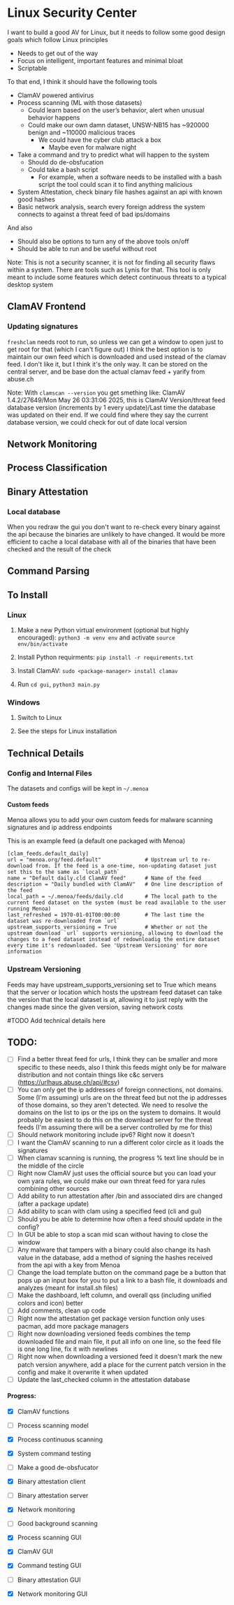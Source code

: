 # Linux Security Center

I want to build a good AV for Linux, but it needs to follow some good design goals which follow Linux principles

- Needs to get out of the way
- Focus on intelligent, important features and minimal bloat
- Scriptable

To that end, I think it should have the following tools

- ClamAV powered antivirus
- Process scanning (ML with those datasets)
    - Could learn based on the user’s behavior, alert when unusual behavior happens
    - Could make our own damn dataset, UNSW-NB15 has ~920000 benign and ~110000 malicious traces
        - We could have the cyber club attack a box
            - Maybe even for malware night
- Take a command and try to predict what will happen to the system
    - Should do de-obsfucation
    - Could take a bash script
        - For example, when a software needs to be installed with a bash script the tool could scan it to find anything malicious
- System Attestation, check binary file hashes against an api with known good hashes
- Basic network analysis, search every foreign address the system connects to against a threat feed of bad ips/domains

And also

- Should also be options to turn any of the above tools on/off
- Should be able to run and be useful without root

Note: This is not a security scanner, it is not for finding all security flaws within a system. There are tools such as Lynis for that. This tool is only meant to include some features which detect continuous threats to a typical desktop system

## ClamAV Frontend

### Updating signatures

`freshclam` needs root to run, so unless we can get a window to open just to get root for that (which I can't figure out) I think the best option is to maintain our own feed which is downloaded and used instead of the clamav feed. I don't like it, but I think it's the only way. It can be stored on the central server, and be base don the actual clamav feed + yarify from abuse.ch

Note: With `clamscan --version` you get smething like: ClamAV 1.4.2/27649/Mon May 26 03:31:06 2025, this is ClamAV Version/threat feed database version (increments by 1 every update)/Last time the database was updated on their end. If we could find where they say the current database version, we could check for out of date local version

## Network Monitoring

## Process Classification

## Binary Attestation

### Local database

When you redraw the gui you don't want to re-check every binary against the api because the binaries are unlikely to have changed. It would be more efficient to cache a local database with all of the binaries that have been checked and the result of the check

## Command Parsing

## To Install

### Linux

1. Make a new Python virtual environment (optional but highly encouraged): `python3 -m venv env` and activate `source env/bin/activate`

2. Install Python requirments: `pip install -r requirements.txt`

3. Install ClamAV: `sudo <package-manager> install clamav`

4. Run `cd gui`, `python3 main.py`

### Windows

1. Switch to Linux

2. See the steps for Linux installation

## Technical Details

### Config and Internal Files

The datasets and configs will be kept in `~/.menoa`

#### Custom feeds

Menoa allows you to add your own custom feeds for malware scanning signatures and ip address endpoints

This is an example feed (a default one packaged with Menoa)

    [clam_feeds.default_daily]
    url = "menoa.org/feed.default"              # Upstream url to re-download from. If the feed is a one-time, non-updating dataset just set this to the same as `local_path`
    name = "Default daily.cld ClamAV feed"      # Name of the feed
    description = "Daily bundled with ClamAV"   # One line description of the feed
    local_path = ~/.menoa/feeds/daily.cld       # The local path to the current feed dataset on the system (must be read available to the user running Menoa)
    last_refreshed = 1970-01-01T00:00:00        # The last time the dataset was re-downloaded from `url`
    upstream_supports_versioning = True         # Whether or not the upstream download `url` supports versioning, allowing to download the changes to a feed dataset instead of redownloadig the entire dataset every time it's redownloaded. See 'Upstream Versioning' for more information

### Upstream Versioning

Feeds may have upstream_supports_versioning set to True which means that the server or location which hosts the upstream feed dataset can take the version that the local dataset is at, allowing it to just reply with the changes made since the given version, saving network costs

#TODO Add technical details here

## TODO:

- [ ] Find a better threat feed for urls, I think they can be smaller and more specific to these needs, also I think this feeds might only be for malware distribution and not contain things like c&c servers (https://urlhaus.abuse.ch/api/#csv)
- [ ] You can only get the ip addresses of foreign connections, not domains. Some (I'm assuming) urls are on the threat feed but not the ip addresses of those domains, so they aren't detected. We need to resolve the domains on the list to ips or the ips on the system to domains. It would probably be easiest to do this on the download server for the threat feeds (I'm assuming there will be a server controlled by me for this)
- [ ] Should network monitoring include ipv6? Right now it doesn't
- [ ] I want the ClamAV scanning to run a different color circle as it loads the signatures
- [ ] When clamav scanning is running, the progress % text line should be in the middle of the circle
- [ ] Right now ClamAV just uses the official source but you can load your own yara rules, we could make our own threat feed for yara rules combining other sources
- [ ] Add ability to run attestation after /bin and associated dirs are changed (after a package update)
- [ ] Add ability to scan with clam using a specified feed (cli and gui)
- [ ] Should you be able to determine how often a feed should update in the config?
- [ ] In GUI be able to stop a scan mid scan without having to close the window
- [ ] Any malware that tampers with a binary could also change its hash value in the database, add a method of signing the hashes received from the api with a key from Menoa
- [ ] Change the load template button on the command page be a button that pops up an input box for you to put a link to a bash file, it downloads and analyzes (meant for install.sh files)
- [ ] Make the dashboard, left column, and overall qss (including unified colors and icon) better
- [ ] Add comments, clean up code
- [ ] Right now the attestation get package version function only uses pacman, add more package managers
- [ ] Right now downloading versioned feeds combines the temp downloaded file and main file, it put all info on one line, so the feed file is one long line, fix it with newlines
- [ ] Right now when downloading a versioned feed it doesn't mark the new patch version anywhere, add a place for the current patch version in the config and make it overwrite it when updated 
- [ ] Update the last_checked column in the attestation database

#### Progress:

- [x] ClamAV functions
- [ ] Process scanning model
- [x] Process continuous scanning
- [x] System command testing
- [ ] Make a good de-obsfucator
- [x] Binary attestation client
- [ ] Binary attestation server
- [x] Network monitoring
- [ ] Good background scanning

- [x] Process scanning GUI
- [x] ClamAV GUI
- [x] Command testing GUI
- [ ] Binary attestation GUI
- [x] Network monitoring GUI
